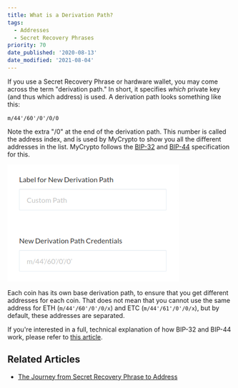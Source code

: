 ```yaml
---
title: What is a Derivation Path?
tags:
  - Addresses
  - Secret Recovery Phrases
priority: 70
date_published: '2020-08-13'
date_modified: '2021-08-04'
---
```


If you use a Secret Recovery Phrase or hardware wallet, you may come across the term "derivation path." In short, it specifies _which_ private key (and thus which address) is used. A derivation path looks something like this:

```text
m/44'/60'/0'/0/0
```

Note the extra "/0" at the end of the derivation path. This number is called the address index, and is used by MyCrypto to show you all the different addresses in the list. MyCrypto follows the [BIP-32](https://github.com/bitcoin/bips/blob/master/bip-0032.mediawiki) and [BIP-44](https://github.com/bitcoin/bips/blob/master/bip-0044.mediawiki) specification for this.

![Derivation path selector on MyCrypto](../../assets/general-knowledge/ethereum-blockchain/what-is-a-derivation-path/derivation-path-selector.png)

Each coin has its own base derivation path, to ensure that you get different addresses for each coin. That does not mean that you cannot use the same address for ETH (`m/44'/60'/0'/0/x`) and ETC (`m/44'/61'/0'/0/x`), but by default, these addresses are separated.

If you're interested in a full, technical explanation of how BIP-32 and BIP-44 work, please refer to [this article](https://medium.com/mycrypto/the-journey-from-mnemonic-phrase-to-address-6c5e86e11e14).

## Related Articles

- [The Journey from Secret Recovery Phrase to Address](https://blog.mycrypto.com/the-journey-from-mnemonic-phrase-to-address/)
